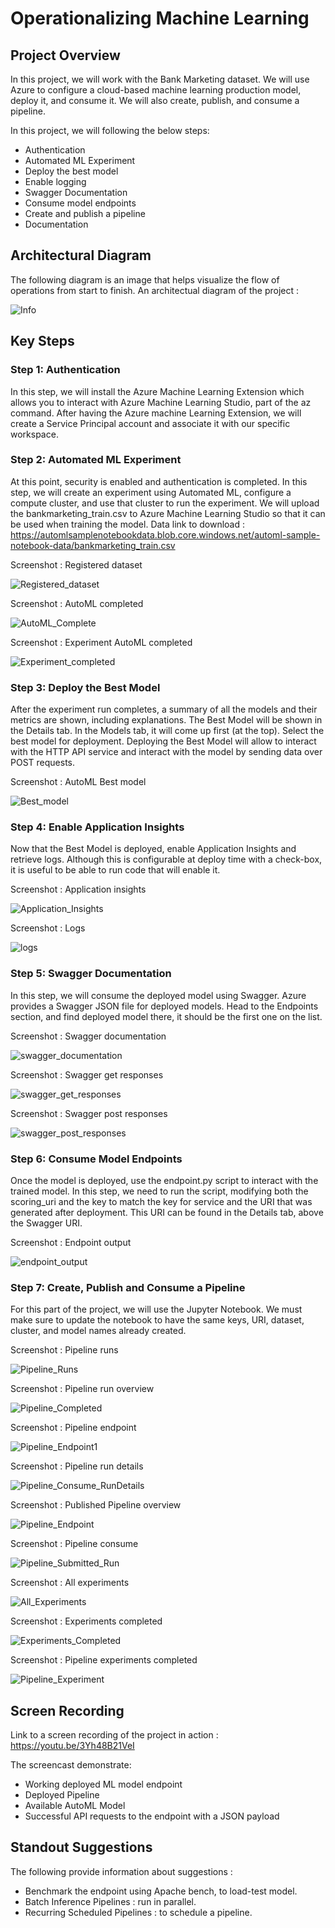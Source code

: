 # Operationalizing Machine Learning

## Project Overview
In this project, we will work with the Bank Marketing dataset. We will use Azure to configure a cloud-based machine learning production model, deploy it, and consume it. We will also create, publish, and consume a pipeline.

In this project, we will following the below steps:

- Authentication
- Automated ML Experiment
- Deploy the best model
- Enable logging
- Swagger Documentation
- Consume model endpoints
- Create and publish a pipeline
- Documentation

## Architectural Diagram
The following diagram is an image that helps visualize the flow of operations from start to finish. An architectual diagram of the project :

![Info](screenshot/Info.JPG)

## Key Steps

### Step 1: Authentication

In this step, we will install the Azure Machine Learning Extension which allows you to interact with Azure Machine Learning Studio, part of the az command. After having the Azure machine Learning Extension, we will create a Service Principal account and associate it with our specific workspace.

### Step 2: Automated ML Experiment

At this point, security is enabled and authentication is completed. In this step, we will create an experiment using Automated ML, configure a compute cluster, and use that cluster to run the experiment. We will upload the bankmarketing_train.csv to Azure Machine Learning Studio so that it can be used when training the model. Data link to download : https://automlsamplenotebookdata.blob.core.windows.net/automl-sample-notebook-data/bankmarketing_train.csv

Screenshot : Registered dataset

![Registered_dataset](screenshot/Registered_dataset.JPG)

Screenshot : AutoML completed

![AutoML_Complete](screenshot/AutoML_Complete.JPG)

Screenshot : Experiment AutoML completed

![Experiment_completed](screenshot/Experiment_completed.JPG)

### Step 3: Deploy the Best Model

After the experiment run completes, a summary of all the models and their metrics are shown, including explanations. The Best Model will be shown in the Details tab. In the Models tab, it will come up first (at the top). Select the best model for deployment. Deploying the Best Model will allow to interact with the HTTP API service and interact with the model by sending data over POST requests.

Screenshot : AutoML Best model

![Best_model](screenshot/Best_model.JPG)

### Step 4: Enable Application Insights

Now that the Best Model is deployed, enable Application Insights and retrieve logs. Although this is configurable at deploy time with a check-box, it is useful to be able to run code that will enable it.

Screenshot : Application insights

![Application_Insights](screenshot/Application_Insights.JPG)

Screenshot : Logs

![logs](screenshot/logs.JPG)

### Step 5: Swagger Documentation

In this step, we will consume the deployed model using Swagger. Azure provides a Swagger JSON file for deployed models. Head to the Endpoints section, and find deployed model there, it should be the first one on the list.

Screenshot : Swagger documentation

![swagger_documentation](screenshot/swagger_documentation.JPG)

Screenshot : Swagger get responses

![swagger_get_responses](screenshot/swagger_get_responses.JPG)

Screenshot : Swagger post responses

![swagger_post_responses](screenshot/swagger_post_responses.JPG)

### Step 6: Consume Model Endpoints

Once the model is deployed, use the endpoint.py script to interact with the trained model. In this step, we need to run the script, modifying both the scoring_uri and the key to match the key for service and the URI that was generated after deployment. This URI can be found in the Details tab, above the Swagger URI.

Screenshot : Endpoint output

![endpoint_output](screenshot/endpoint_output.JPG)

### Step 7: Create, Publish and Consume a Pipeline

For this part of the project, we will use the Jupyter Notebook. We must make sure to update the notebook to have the same keys, URI, dataset, cluster, and model names already created.

Screenshot : Pipeline runs

![Pipeline_Runs](screenshot/Pipeline_Runs.JPG)

Screenshot : Pipeline run overview

![Pipeline_Completed](screenshot/Pipeline_Completed.JPG)

Screenshot : Pipeline endpoint

![Pipeline_Endpoint1](screenshot/Pipeline_Endpoint1.JPG)

Screenshot : Pipeline run details

![Pipeline_Consume_RunDetails](screenshot/Pipeline_Consume_RunDetails.JPG)

Screenshot : Published Pipeline overview

![Pipeline_Endpoint](screenshot/Pipeline_Endpoint.JPG)

Screenshot : Pipeline consume

![Pipeline_Submitted_Run](screenshot/Pipeline_Submitted_Run.JPG)

Screenshot : All experiments

![All_Experiments](screenshot/All_Experiments.JPG)

Screenshot : Experiments completed

![Experiments_Completed](screenshot/Experiments_Completed.JPG)

Screenshot : Pipeline experiments completed

![Pipeline_Experiment](screenshot/Pipeline_Experiment.JPG)

## Screen Recording

Link to a screen recording of the project in action : https://youtu.be/3Yh48B21VeI

The screencast demonstrate:

- Working deployed ML model endpoint
- Deployed Pipeline
- Available AutoML Model
- Successful API requests to the endpoint with a JSON payload

## Standout Suggestions

The following provide information about suggestions :

- Benchmark the endpoint using Apache bench, to load-test model.
- Batch Inference Pipelines : run in parallel.
- Recurring Scheduled Pipelines : to schedule a pipeline.
